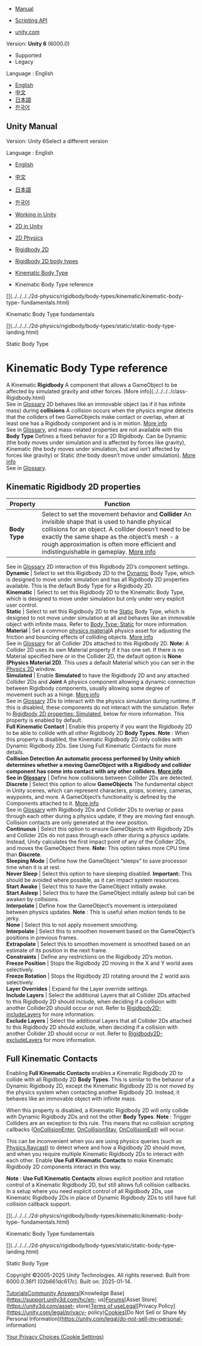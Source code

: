 [](https://docs.unity3d.com)

  * [Manual](../Manual/index.html)
  * [Scripting API](../ScriptReference/index.html)

  * [unity.com](https://unity.com/)

Version: **Unity 6** (6000.0)

  * Supported
  * Legacy

Language : English

  * [English](/Manual/2d-physics/rigidbody/body-types/kinematic/kinematic-body-type-reference.html)
  * [中文](/cn/current/Manual/2d-physics/rigidbody/body-types/kinematic/kinematic-body-type-reference.html)
  * [日本語](/ja/current/Manual/2d-physics/rigidbody/body-types/kinematic/kinematic-body-type-reference.html)
  * [한국어](/kr/current/Manual/2d-physics/rigidbody/body-types/kinematic/kinematic-body-type-reference.html)

[](https://docs.unity3d.com)

## Unity Manual

Version: Unity 6Select a different version

Language : English

  * [English](/Manual/2d-physics/rigidbody/body-types/kinematic/kinematic-body-type-reference.html)
  * [中文](/cn/current/Manual/2d-physics/rigidbody/body-types/kinematic/kinematic-body-type-reference.html)
  * [日本語](/ja/current/Manual/2d-physics/rigidbody/body-types/kinematic/kinematic-body-type-reference.html)
  * [한국어](/kr/current/Manual/2d-physics/rigidbody/body-types/kinematic/kinematic-body-type-reference.html)

  * [Working in Unity](../../../../working-in-unity.html)
  * [2D in Unity](../../../../Unity2D.html)
  * [2D Physics](../../../../2d-physics/2d-physics.html)
  * [Rigidbody 2D](../../../../2d-physics/rigidbody/rigidbody-2d-landing.html)
  * [Rigidbody 2D body types](../../../../2d-physics/rigidbody/body-types/rigidbody-2d-body-types-landing.html)
  * [Kinematic Body Type](../../../../2d-physics/rigidbody/body-types/kinematic/kinematic-body-type-landing.html)
  * Kinematic Body Type reference

[](../../../../2d-physics/rigidbody/body-types/kinematic/kinematic-body-type-
fundamentals.html)

Kinematic Body Type fundamentals

[](../../../../2d-physics/rigidbody/body-types/static/static-body-type-
landing.html)

Static Body Type

# Kinematic Body Type reference

A Kinematic **Rigidbody** A component that allows a GameObject to be affected
by simulated gravity and other forces. [More info](../../../../class-
Rigidbody.html)  
See in [Glossary](../../../../Glossary.html#Rigidbody) 2D behaves like an
immovable object (as if it has infinite mass) during **collisions** A
collision occurs when the physics engine detects that the colliders of two
GameObjects make contact or overlap, when at least one has a Rigidbody
component and is in motion. [More info](../../../../CollidersOverview.html)  
See in [Glossary](../../../../Glossary.html#Collision), and mass-related
properties are not available with this **Body Type** Defines a fixed behavior
for a 2D Rigidbody. Can be Dynamic (the body moves under simulation and is
affected by forces like gravity), Kinematic (the body moves under simulation,
but and isn’t affected by forces like gravity) or Static (the body doesn’t
move under simulation). [More
info](../../../../2d-physics/rigidbody/introduction-to-rigidbody-2d.html)  
See in [Glossary](../../../../Glossary.html#BodyType).

## Kinematic Rigidbody 2D properties

**Property** | **Function**  
---|---  
**Body Type** | Select to set the movement behavior and **Collider** An invisible shape that is used to handle physical collisions for an object. A collider doesn’t need to be exactly the same shape as the object’s mesh - a rough approximation is often more efficient and indistinguishable in gameplay. [More info](../../../../CollidersOverview.html)  
See in [Glossary](../../../../Glossary.html#Collider) 2D interaction of this
Rigidbody 2D’s component settings.  
**Dynamic** | Select to set this Rigidbody 2D to the [Dynamic](../dynamic/dynamic-body-type-reference.html) Body Type, which is designed to move under simulation and has all Rigidbody 2D properties available. This is the default Body Type for a Rigidbody 2D.  
**Kinematic** | Select to set this Rigidbody 2D to the Kinematic Body Type, which is designed to move under simulation but only under very explicit user control.  
**Static** | Select to set this Rigidbody 2D to the [Static](../static/static-body-type-reference.html) Body Type, which is designed to not move under simulation at all and behaves like an immovable object with infinite mass. Refer to [Body Type: Static](../static/static-body-type-reference.html) for more information.  
**Material** | Set a common [physics material](../../../physics-material-2d-reference.html)A physics asset for adjusting the friction and bouncing effects of colliding objects. [More info](../../../../class-PhysicsMaterial.html)  
See in [Glossary](../../../../Glossary.html#PhysicsMaterial) for all Collider
2Ds attached to this Rigidbody 2D. **Note:** A Collider 2D uses its own
Material property if it has one set. If there is no Material specified here or
in the Collider 2D, the default option is **None (Physics Material 2D)**. This
uses a default Material which you can set in the [Physics
2D](../../../../class-Physics2DManager.html) window.  
**Simulated** | Enable **Simulated** to have the Rigidbody 2D and any attached Collider 2Ds and **Joint** A physics component allowing a dynamic connection between Rigidbody components, usually allowing some degree of movement such as a hinge. [More info](../../../../Joints.html)  
See in [Glossary](../../../../Glossary.html#joint) 2Ds to interact with the
physics simulation during runtime. If this is disabled, these components do
not interact with the simulation. Refer to [Rigidbody 2D properties:
Simulated](../../rigidbody-2d-simulated-property.html), below for more
information. This property is enabled by default.  
**Full Kinematic Contact** | Enable this property if you want the Rigidbody 2D to be able to collide with all other Rigidbody 2D **Body Types**. **Note** : When this property is disabled, the Kinematic Rigidbody 2D only collides with Dynamic Rigidbody 2Ds. See Using Full Kinematic Contacts for more details.  
****Collision Detection** An automatic process performed by Unity which
determines whether a moving GameObject with a Rigidbody and collider component
has come into contact with any other colliders. [More
info](../../../../CollidersOverview.html)  
See in [Glossary](../../../../Glossary.html#CollisionDetection)** | Define how collisions between Collider 2Ds are detected.  
**Discrete** | Select this option to allow **GameObjects** The fundamental object in Unity scenes, which can represent characters, props, scenery, cameras, waypoints, and more. A GameObject’s functionality is defined by the Components attached to it. [More info](../../../../class-GameObject.html)  
See in [Glossary](../../../../Glossary.html#GameObject) with Rigidbody 2Ds and
Collider 2Ds to overlap or pass through each other during a physics update, if
they are moving fast enough. Collision contacts are only generated at the new
position.  
**Continuous** | Select this option to ensure GameObjects with Rigidbody 2Ds and Collider 2Ds do not pass through each other during a physics update. Instead, Unity calculates the first impact point of any of the Collider 2Ds, and moves the GameObject there. **Note:** This option takes more CPU time than **Discrete**.  
**Sleeping Mode** | Define how the GameObject “sleeps” to save processor time when it is at rest.  
**Never Sleep** | Select this option to have sleeping disabled. **Important:** This should be avoided where possible, as it can impact system resources.  
**Start Awake** | Select this to have the GameObject initially awake.  
**Start Asleep** | Select this to have the GameObject initially asleep but can be awaken by collisions.  
**Interpolate** | Define how the GameObject’s movement is interpolated between physics updates. **Note** : This is useful when motion tends to be jerky.  
**None** | Select this to not apply movement smoothing.  
**Interpolate** | Select this to smoothen movement based on the GameObject’s positions in previous frames.  
**Extrapolate** | Select this to smoothen movement is smoothed based on an estimate of its position in the next frame.  
**Constraints** | Define any restrictions on the Rigidbody 2D’s motion.  
**Freeze Position** | Stops the Rigidbody 2D moving in the X and Y world axes selectively.  
**Freeze Rotation** | Stops the Rigidbody 2D rotating around the Z world axis selectively.  
**Layer Overrides** | Expand for the Layer override settings.  
**Include Layers** | Select the additional Layers that all Collider 2Ds attached to this Rigidbody 2D should include, when deciding if a collision with another Collider2D should occur or not. Refer to [Rigidbody2D-includeLayers](../../../../../ScriptReference/Rigidbody2D-includeLayers.html) for more information.  
**Exclude Layers** | Select the additional Layers that all Collider 2Ds attached to this Rigidbody 2D should exclude, when deciding if a collision with another Collider 2D should occur or not. Refer to [Rigidbody2D-excludeLayers](../../../../../ScriptReference/Rigidbody2D-excludeLayers.html) for more information.  
  
## Full Kinematic Contacts

Enabling **Full Kinematic Contacts** enables a Kinematic Rigidbody 2D to
collide with all Rigidbody 2D **Body Types**. This is similar to the behavior
of a Dynamic Rigidbody 2D, except the Kinematic Rigidbody 2D is not moved by
the physics system when contacting another Rigidbody 2D. Instead, it behaves
like an immovable object with infinite mass.

When this property is disabled, a Kinematic Rigidbody 2D will only collide
with Dynamic Rigidbody 2Ds and not the other **Body Types**. **Note** :
Trigger Colliders are an exception to this rule. This means that no collision
scripting callbacks
([OnCollisionEnter](../../../../../ScriptReference/Collider2D.OnCollisionEnter2D.html),
[OnCollisionStay](../../../../../ScriptReference/Collider2D.OnCollisionStay2D.html),
[OnCollisionExit](../../../../../ScriptReference/Collider2D.OnCollisionExit2D.html))
will occur.

This can be inconvenient when you are using physics queries (such as
[Physics.Raycast](../../../../../ScriptReference/Physics.Raycast.html)) to
detect where and how a Rigidbody 2D should move, and when you require multiple
Kinematic Rigidbody 2Ds to interact with each other. Enable **Use Full
Kinematic Contacts** to make Kinematic Rigidbody 2D components interact in
this way.

**Note** : **Use Full Kinematic Contacts** allows explicit position and
rotation control of a Kinematic Rigidbody 2D, but still allows full collision
callbacks. In a setup where you need explicit control of all Rigidbody 2Ds,
use Kinematic Rigidbody 2Ds in place of Dynamic Rigidbody 2Ds to still have
full collision callback support.

[](../../../../2d-physics/rigidbody/body-types/kinematic/kinematic-body-type-
fundamentals.html)

Kinematic Body Type fundamentals

[](../../../../2d-physics/rigidbody/body-types/static/static-body-type-
landing.html)

Static Body Type

Copyright ©2005-2025 Unity Technologies. All rights reserved. Built from
6000.0.36f1 (02b661dc617c). Built on: 2025-01-14.

[Tutorials](https://learn.unity.com/)[Community
Answers](https://answers.unity3d.com)[Knowledge
Base](https://support.unity3d.com/hc/en-
us)[Forums](https://forum.unity3d.com)[Asset Store](https://unity3d.com/asset-
store)[Terms of
use](https://docs.unity3d.com/Manual/TermsOfUse.html)[Legal](https://unity.com/legal)[Privacy
Policy](https://unity.com/legal/privacy-
policy)[Cookies](https://unity.com/legal/cookie-policy)[Do Not Sell or Share
My Personal Information](https://unity.com/legal/do-not-sell-my-personal-
information)

[Your Privacy Choices (Cookie Settings)](javascript:void\(0\);)

